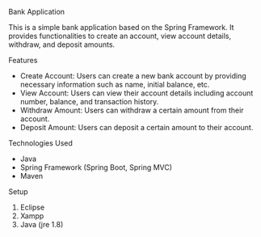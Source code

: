 Bank Application

This is a simple bank application based on the Spring Framework. It provides functionalities to create an account, view account details, withdraw, and deposit amounts.

 Features

- Create Account: Users can create a new bank account by providing necessary information such as name, initial balance, etc.
- View Account: Users can view their account details including account number, balance, and transaction history.
- Withdraw Amount: Users can withdraw a certain amount from their account.
- Deposit Amount: Users can deposit a certain amount to their account.

Technologies Used

- Java
- Spring Framework (Spring Boot, Spring MVC)
- Maven

 Setup

1. Eclipse
2. Xampp
3. Java (jre 1.8)
   

